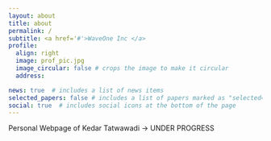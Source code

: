 ```yaml
---
layout: about
title: about
permalink: /
subtitle: <a href='#'>WaveOne Inc </a>
profile:
  align: right
  image: prof_pic.jpg
  image_circular: false # crops the image to make it circular
  address: 

news: true  # includes a list of news items
selected_papers: false # includes a list of papers marked as "selected={true}"
social: true  # includes social icons at the bottom of the page
---
```


Personal Webpage of Kedar Tatwawadi -> UNDER PROGRESS
